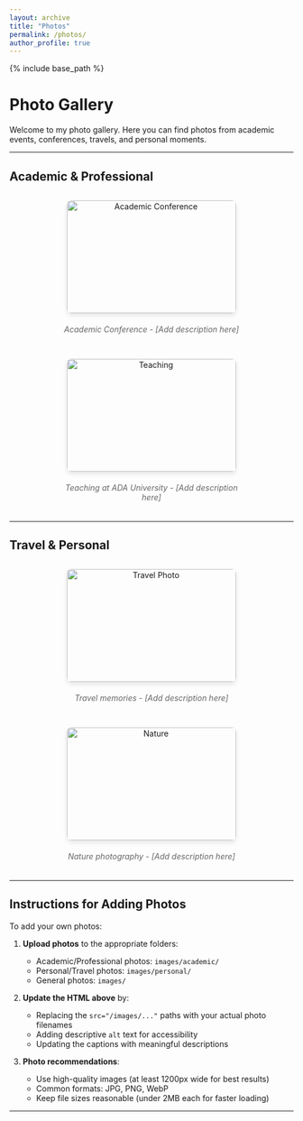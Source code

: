 ```yaml
---
layout: archive
title: "Photos"
permalink: /photos/
author_profile: true
---
```


{% include base_path %}

# Photo Gallery

Welcome to my photo gallery. Here you can find photos from academic events, conferences, travels, and personal moments.

---

## Academic & Professional

<div class="photo-gallery">
  <div class="photo-item">
    <img src="/images/academic/conference1.jpg" alt="Academic Conference" style="width: 300px; height: 200px; object-fit: cover; margin: 10px; border-radius: 8px;">
    <p><em>Academic Conference - [Add description here]</em></p>
  </div>
  
  <div class="photo-item">
    <img src="/images/academic/teaching.jpg" alt="Teaching" style="width: 300px; height: 200px; object-fit: cover; margin: 10px; border-radius: 8px;">
    <p><em>Teaching at ADA University - [Add description here]</em></p>
  </div>
</div>

---

## Travel & Personal

<div class="photo-gallery">
  <div class="photo-item">
    <img src="/images/personal/travel1.jpg" alt="Travel Photo" style="width: 300px; height: 200px; object-fit: cover; margin: 10px; border-radius: 8px;">
    <p><em>Travel memories - [Add description here]</em></p>
  </div>
  
  <div class="photo-item">
    <img src="/images/personal/nature.jpg" alt="Nature" style="width: 300px; height: 200px; object-fit: cover; margin: 10px; border-radius: 8px;">
    <p><em>Nature photography - [Add description here]</em></p>
  </div>
</div>

---

## Instructions for Adding Photos

To add your own photos:

1. **Upload photos** to the appropriate folders:
   - Academic/Professional photos: `images/academic/`
   - Personal/Travel photos: `images/personal/`
   - General photos: `images/`

2. **Update the HTML above** by:
   - Replacing the `src="/images/..."` paths with your actual photo filenames
   - Adding descriptive `alt` text for accessibility
   - Updating the captions with meaningful descriptions

3. **Photo recommendations**:
   - Use high-quality images (at least 1200px wide for best results)
   - Common formats: JPG, PNG, WebP
   - Keep file sizes reasonable (under 2MB each for faster loading)

---

<style>
.photo-gallery {
  display: flex;
  flex-wrap: wrap;
  justify-content: center;
  gap: 20px;
  margin: 20px 0;
}

.photo-item {
  text-align: center;
  max-width: 320px;
}

.photo-item img {
  box-shadow: 0 4px 8px rgba(0,0,0,0.1);
  transition: transform 0.3s ease;
}

.photo-item img:hover {
  transform: scale(1.05);
}

.photo-item p {
  margin-top: 10px;
  font-style: italic;
  color: #666;
}

@media (max-width: 768px) {
  .photo-gallery {
    flex-direction: column;
    align-items: center;
  }
  
  .photo-item img {
    width: 90% !important;
    height: auto !important;
  }
}
</style>
